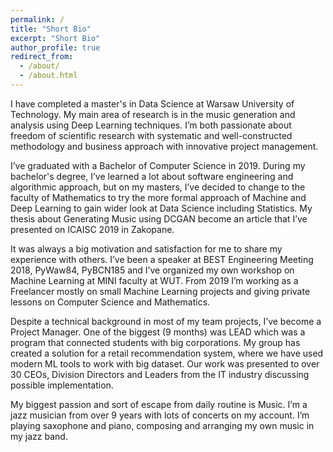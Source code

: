 ```yaml
---
permalink: /
title: "Short Bio"
excerpt: "Short Bio"
author_profile: true
redirect_from: 
  - /about/
  - /about.html
---
```


I have completed a master's in Data Science at Warsaw University of Technology. My main area of research is in the music generation and analysis using Deep Learning techniques. I’m both passionate about freedom of scientific research with systematic and well-constructed methodology and business approach with innovative project management. 

I’ve graduated with a Bachelor of Computer Science in 2019. During my bachelor's degree, I’ve learned a lot about software engineering and algorithmic approach, but on my masters, I’ve decided to change to the faculty of Mathematics to try the more formal approach of Machine and Deep Learning to gain wider look at Data Science including Statistics. My thesis about Generating Music using DCGAN become an article that I’ve presented on ICAISC 2019 in Zakopane.

It was always a big motivation and satisfaction for me to share my experience with others. I’ve been a speaker at BEST Engineering Meeting 2018, PyWaw84, PyBCN185 and I’ve organized my own workshop on Machine Learning at MINI faculty at WUT. From 2019 I’m working as a Freelancer mostly on small Machine Learning projects and giving private lessons on Computer Science and Mathematics. 

Despite a technical background in most of my team projects, I’ve become a Project Manager. One of the biggest (9 months) was LEAD which was a program that connected students with big corporations. My group has created a solution for a retail recommendation system, where we have used modern ML tools to work with big dataset. Our work was presented to over 30 CEOs, Division Directors and Leaders from the IT industry discussing possible implementation.

My biggest passion and sort of escape from daily routine is Music. I’m a jazz musician from over 9 years with lots of concerts on my account. I’m playing saxophone and piano, composing and arranging my own music in my jazz band. 
